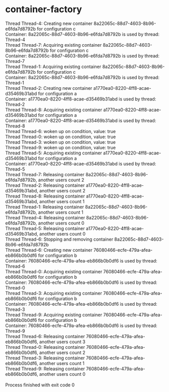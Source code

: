 # container-factory

Thread Thread-4: Creating new container 8a22065c-88d7-4603-8b96-e6fda7d8792b for configuration c</br>
Container: 8a22065c-88d7-4603-8b96-e6fda7d8792b is used by thread: Thread-4</br>
Thread Thread-7: Acquiring existing container 8a22065c-88d7-4603-8b96-e6fda7d8792b for configuration c</br>
Container: 8a22065c-88d7-4603-8b96-e6fda7d8792b is used by thread: Thread-7</br>
Thread Thread-1: Acquiring existing container 8a22065c-88d7-4603-8b96-e6fda7d8792b for configuration c</br>
Container: 8a22065c-88d7-4603-8b96-e6fda7d8792b is used by thread: Thread-1</br>
Thread Thread-2: Creating new container a1770ea0-8220-4ff8-acae-d35469b31abd for configuration a</br>
Container: a1770ea0-8220-4ff8-acae-d35469b31abd is used by thread: Thread-2</br>
Thread Thread-8: Acquiring existing container a1770ea0-8220-4ff8-acae-d35469b31abd for configuration a</br>
Container: a1770ea0-8220-4ff8-acae-d35469b31abd is used by thread: Thread-8</br>
Thread Thread-6: woken up on condition, value: true </br>
Thread Thread-0: woken up on condition, value: true </br>
Thread Thread-3: woken up on condition, value: true </br>
Thread Thread-9: woken up on condition, value: true </br>
Thread Thread-5: Acquiring existing container a1770ea0-8220-4ff8-acae-d35469b31abd for configuration a </br>
Container: a1770ea0-8220-4ff8-acae-d35469b31abd is used by thread: Thread-5 </br>
Thread Thread-7: Releasing container 8a22065c-88d7-4603-8b96-e6fda7d8792b, another users count 2</br>
Thread Thread-2: Releasing container a1770ea0-8220-4ff8-acae-d35469b31abd, another users count 2</br>
Thread Thread-8: Releasing container a1770ea0-8220-4ff8-acae-d35469b31abd, another users count 1</br>
Thread Thread-1: Releasing container 8a22065c-88d7-4603-8b96-e6fda7d8792b, another users count 1</br>
Thread Thread-4: Releasing container 8a22065c-88d7-4603-8b96-e6fda7d8792b, another users count 0</br>
Thread Thread-5: Releasing container a1770ea0-8220-4ff8-acae-d35469b31abd, another users count 0</br>
Thread Thread-6: Stopping and removing container 8a22065c-88d7-4603-8b96-e6fda7d8792b</br>
Thread Thread-6: Creating new container 76080466-ecfe-479a-afea-eb866b0b0df6 for configuration b</br>
Container: 76080466-ecfe-479a-afea-eb866b0b0df6 is used by thread: Thread-6</br>
Thread Thread-0: Acquiring existing container 76080466-ecfe-479a-afea-eb866b0b0df6 for configuration b</br>
Container: 76080466-ecfe-479a-afea-eb866b0b0df6 is used by thread: Thread-0</br>
Thread Thread-3: Acquiring existing container 76080466-ecfe-479a-afea-eb866b0b0df6 for configuration b</br>
Container: 76080466-ecfe-479a-afea-eb866b0b0df6 is used by thread: Thread-3</br>
Thread Thread-9: Acquiring existing container 76080466-ecfe-479a-afea-eb866b0b0df6 for configuration b</br>
Container: 76080466-ecfe-479a-afea-eb866b0b0df6 is used by thread: Thread-9</br>
Thread Thread-6: Releasing container 76080466-ecfe-479a-afea-eb866b0b0df6, another users count 3</br>
Thread Thread-0: Releasing container 76080466-ecfe-479a-afea-eb866b0b0df6, another users count 2</br>
Thread Thread-3: Releasing container 76080466-ecfe-479a-afea-eb866b0b0df6, another users count 1</br>
Thread Thread-9: Releasing container 76080466-ecfe-479a-afea-eb866b0b0df6, another users count 0</br>
</br>
Process finished with exit code 0
